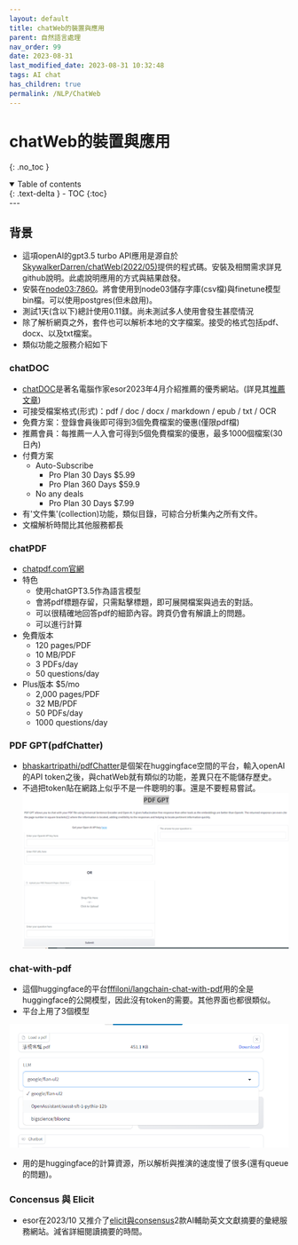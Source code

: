 ```yaml
---
layout: default
title: chatWeb的裝置與應用
parent: 自然語言處理
nav_order: 99
date: 2023-08-31
last_modified_date: 2023-08-31 10:32:48
tags: AI chat
has_children: true
permalink: /NLP/ChatWeb
---
```


# chatWeb的裝置與應用
{: .no_toc }

<details open markdown="block">
  <summary>
    Table of contents
  </summary>
  {: .text-delta }
- TOC
{:toc}
</details>
---

## 背景

- 這項openAI的gpt3.5 turbo API應用是源自於[SkywalkerDarren/chatWeb(2022/05)](https://github.com/SkywalkerDarren/chatWeb)提供的程式碼。安裝及相關需求詳見github說明。此處說明應用的方式與結果啟發。
- 安裝在[node03:7860](http://200.200.31.47:7860/)。將會使用到node03儲存字庫(csv檔)與finetune模型bin檔。可以使用postgres(但未啟用)。
- 測試1天(含以下)總計使用0.11鎂。尚未測試多人使用會發生甚麼情況
- 除了解析網頁之外，套件也可以解析本地的文字檔案。接受的格式包括pdf、docx、以及txt檔案。
- 類似功能之服務介紹如下

### chatDOC

- [chatDOC](https://chatdoc.com/chatdoc/#/sign-up?invite_code=7fimgzlv7f)是著名電腦作家esor2023年4月介紹推薦的優秀網站。(詳見其[推薦文章](https://www.playpcesor.com/2023/04/chatdoc-pdf-ai.html))
- 可接受檔案格式(形式)：pdf / doc / docx / markdown / epub / txt / OCR
- 免費方案：登錄會員後即可得到3個免費檔案的優惠(僅限pdf檔)
- 推薦會員：每推薦一人入會可得到5個免費檔案的優惠，最多1000個檔案(30日內)
- 付費方案
  - Auto-Subscribe
    - Pro Plan 30 Days $5.99
    - Pro Plan 360 Days $59.9
  - No any deals
    - Pro Plan 30 Days $7.99
- 有'文件集'(collection)功能，類似目錄，可綜合分析集內之所有文件。
- 文檔解析時間比其他服務都長

### chatPDF

- [chatpdf.com官網](https://www.chatpdf.com/)
- 特色
  - 使用chatGPT3.5作為語言模型
  - 會將pdf標題存留，只需點擊標題，即可展開檔案與過去的對話。
  - 可以很精確地回答pdf的細節內容。跨頁仍會有解讀上的問題。
  - 可以進行計算
- 免費版本
  - 120 pages/PDF
  - 10 MB/PDF
  - 3 PDFs/day
  - 50 questions/day
- Plus版本 $5/mo
  - 2,000 pages/PDF
  - 32 MB/PDF
  - 50 PDFs/day
  - 1000 questions/day

### PDF GPT(pdfChatter)

- [bhaskartripathi/pdfChatter](https://huggingface.co/spaces/bhaskartripathi/pdfChatter)是個架在huggingface空間的平台，輸入openAI的API token之後，與chatWeb就有類似的功能，差異只在不能儲存歷史。
- 不過把token貼在網路上似乎不是一件聰明的事。還是不要輕易嘗試。
![](https://github.com/sinotec2/FAQ/raw/main/attachments/2023-09-06-15-32-25.png)

### chat-with-pdf

- 這個huggingface的平台[fffiloni/langchain-chat-with-pdf](https://huggingface.co/spaces/fffiloni/langchain-chat-with-pdf)用的全是huggingface的公開模型，因此沒有token的需要。其他界面也都很類似。
- 平台上用了3個模型

![](https://github.com/sinotec2/FAQ/raw/main/attachments/2023-09-06-15-59-11.png)

- 用的是huggingface的計算資源，所以解析與推演的速度慢了很多(還有queue的問題)。

### Concensus 與 Elicit

- esor在2023/10 又推介了[elicit與consensus](https://www.playpcesor.com/2023/04/elicit-consensus-ai.html)2款AI輔助英文文獻摘要的彙總服務網站。減省詳細閱讀摘要的時間。
